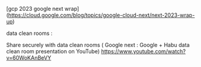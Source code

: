 [gcp 2023 google next wrap] (https://cloud.google.com/blog/topics/google-cloud-next/next-2023-wrap-up)

data clean rooms :

Share securely with data clean rooms ( Google next : Google + Habu data clean room presentation on YouTube)
https://www.youtube.com/watch?v=60WoKAnBeVY


